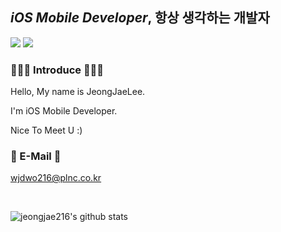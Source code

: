 <!-- <div align="center">
  
![header](https://capsule-render.vercel.app/api?type=cylinder&color=112233&height=100&section=header&text=Welcome%20To%20LJJ's%20Github&fontColor=ffffff&fontSize=30&animation=fadeIn&fontAlignY=55)

<h3 align="center"><b>🙇🏻‍♂️ Introduce 🙇🏻‍♂️</b></h3>
  
Hello, My name is JeongJaeLee.
  
I'm iOS Mobile Developer.
  
Nice To Meet U :)

<br/>
  
<h3 align="center"><b>⚙︎ Tech Stack ⚙︎</b></h3>

<img src="https://img.shields.io/badge/Swift-F05138?style=for-the-badge&logo=Swift&logoColor=white">
<img src="https://img.shields.io/badge/github-181717?style=for-the-badge&logo=github&logoColor=white">

<br/>
<br/>
  
<h3 align="center"><b>📧 E-Mail 📧</b></h3>

wjdwo216@plnc.co.kr

<br/>
<br/>

![jeongjae216's github stats](https://github-readme-stats.vercel.app/api?username=jeongjae216&show_icons=true&theme=city_lights)
</div> -->
## *iOS Mobile Developer*, 항상 생각하는 개발자

![](https://img.shields.io/badge/Swift-F05138?style=for-the-badge&logo=Swift&logoColor=white)
![](https://img.shields.io/badge/github-181717?style=for-the-badge&logo=github&logoColor=white)

<h3><b>🙇🏻‍♂️ Introduce 🙇🏻‍♂️</b></h3>

Hello, My name is JeongJaeLee.
  
I'm iOS Mobile Developer.
  
Nice To Meet U :)

<h3><b>📧 E-Mail 📧</b></h3>

wjdwo216@plnc.co.kr

<br/>

![jeongjae216's github stats](https://github-readme-stats.vercel.app/api?username=jeongjae216&show_icons=true&theme=city_lights)
